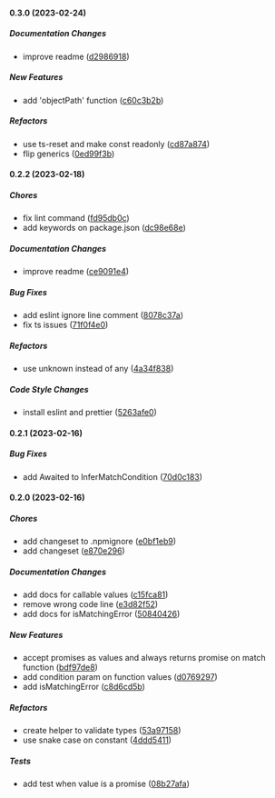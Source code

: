 #### 0.3.0 (2023-02-24)

##### Documentation Changes

- improve readme ([d2986918](https://github.com/gabrieljmj/matchee/commit/d298691867cc58238108d7835e8b3ba0f4e2ed03))

##### New Features

- add 'objectPath' function ([c60c3b2b](https://github.com/gabrieljmj/matchee/commit/c60c3b2b4cec26eef0096c3453d27b1af08b8e26))

##### Refactors

- use ts-reset and make const readonly ([cd87a874](https://github.com/gabrieljmj/matchee/commit/cd87a874ca7d0ba8574a28da3c5d14536730272a))
- flip generics ([0ed99f3b](https://github.com/gabrieljmj/matchee/commit/0ed99f3bbbd27bf88cc1c8f640c07397d0c7e469))

#### 0.2.2 (2023-02-18)

##### Chores

- fix lint command ([fd95db0c](https://github.com/gabrieljmj/matchee/commit/fd95db0c76627436dcaabcca2dacbfe03e365bc6))
- add keywords on package.json ([dc98e68e](https://github.com/gabrieljmj/matchee/commit/dc98e68e47430e33178fa730cdf11e70ea9dab98))

##### Documentation Changes

- improve readme ([ce9091e4](https://github.com/gabrieljmj/matchee/commit/ce9091e41523f4b9cc7201a88562bd7556444771))

##### Bug Fixes

- add eslint ignore line comment ([8078c37a](https://github.com/gabrieljmj/matchee/commit/8078c37a75ebbf94df05b28ae37d889ff2277edb))
- fix ts issues ([71f0f4e0](https://github.com/gabrieljmj/matchee/commit/71f0f4e0fb41b2d274d721a4f73823adbe30ee0a))

##### Refactors

- use unknown instead of any ([4a34f838](https://github.com/gabrieljmj/matchee/commit/4a34f83866ac65014193b26a33f63fa3edd41d21))

##### Code Style Changes

- install eslint and prettier ([5263afe0](https://github.com/gabrieljmj/matchee/commit/5263afe048cac20c6bc5ca7e4ba3c2b345780b96))

#### 0.2.1 (2023-02-16)

##### Bug Fixes

- add Awaited to InferMatchCondition ([70d0c183](https://github.com/gabrieljmj/matchee/commit/70d0c183d58a64f774db7005fe9d6dd266aea62c))

#### 0.2.0 (2023-02-16)

##### Chores

- add changeset to .npmignore ([e0bf1eb9](https://github.com/gabrieljmj/matchee/commit/e0bf1eb9f82d3a4f085522b49eb263529e7e1320))
- add changeset ([e870e296](https://github.com/gabrieljmj/matchee/commit/e870e296cdad95744ddff795d5498edb88f6117f))

##### Documentation Changes

- add docs for callable values ([c15fca81](https://github.com/gabrieljmj/matchee/commit/c15fca81405d8fc66a963a95069a00e743a4a443))
- remove wrong code line ([e3d82f52](https://github.com/gabrieljmj/matchee/commit/e3d82f522fd552e9144ee5450138199d05affa65))
- add docs for isMatchingError ([50840426](https://github.com/gabrieljmj/matchee/commit/50840426951eb8fb28f29b1f5211ad32995209f0))

##### New Features

- accept promises as values and always returns promise on match function ([bdf97de8](https://github.com/gabrieljmj/matchee/commit/bdf97de85dc1e17885d21256f38d1511eb3d1573))
- add condition param on function values ([d0769297](https://github.com/gabrieljmj/matchee/commit/d0769297d9556fdc317fca8a6f844f9acd97fab9))
- add isMatchingError ([c8d6cd5b](https://github.com/gabrieljmj/matchee/commit/c8d6cd5bfd3428073cd2cbb015f0b918ffdfc494))

##### Refactors

- create helper to validate types ([53a97158](https://github.com/gabrieljmj/matchee/commit/53a97158ae0d6f518e056872d91ee7e835f916b6))
- use snake case on constant ([4ddd5411](https://github.com/gabrieljmj/matchee/commit/4ddd541108430b637cb2258b76af2bf56ff7317f))

##### Tests

- add test when value is a promise ([08b27afa](https://github.com/gabrieljmj/matchee/commit/08b27afa80d56440e4aba5387ce86d4ee88ec9aa))
